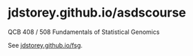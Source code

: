 # jdstorey.github.io/asdscourse
QCB 408 / 508 Fundamentals of Statistical Genomics

See [jdstorey.github.io/fsg](http://jdstorey.github.io/fsg).


